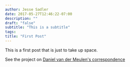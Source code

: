 ```yaml
---
author: Jesse Sadler
date: 2017-05-27T12:46:22-07:00
description: ""
draft: "false"
subtitle: "This is a subtitle"
tags:
title: "First Post"
---
```


This is a first post that is just to take up space.

See the project on [Daniel van der Meulen's correspondence](http://localhost:1313/page/dvdm-correspondence/)